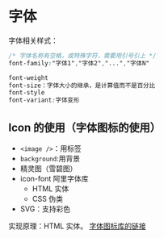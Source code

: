 # 字体

字体相关样式：

```CSS
/* 字体名称有空格，或特殊字符，需要用引号引上 */
font-family:"字体1","字体2","...","字体N"

font-weight
font-size：字体大小的继承，是计算值而不是百分比
font-style
font-variant:字体变形
```

## Icon 的使用（字体图标的使用）

* `<image />`：用标签
* `background`:用背景
* 精灵图（雪碧图）
* icon-font 阿里字体库
  * HTML 实体
  * CSS 伪类
* SVG：支持彩色

实现原理：HTML 实体。
[字体图标库的链接](http://www.iconfont.cn/)
